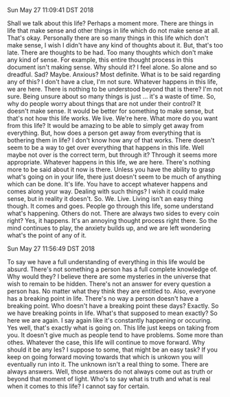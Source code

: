 
Sun May 27 11:09:41 DST 2018

  Shall we talk about this life? Perhaps a moment more. There are things in life 
that make sense and other things in life which do not make sense at all. That's 
okay. Personally there are so many things in this life which don't make sense, 
I wish I didn't have any kind of thoughts about it. But, that's too late. There 
are thoughts to be had. Too many thoughts which don't make any kind of sense.
  For example, this entire thought process in this document isn't making sense. 
Why should it? I feel alone. So alone and so dreadful. Sad? Maybe. Anxious? Most 
definite. What is to be said regarding any of this? I don't have a clue, I'm not sure. 
Whatever happens in this life, we are here. There is nothing to be understood beyond 
that is there? I'm not sure. Being unsure about so many things is just ... it's a waste 
of time.
  So, why do people worry about things that are not under their control? It doesn't 
make sense. It would be better for something to make sense, but that's not how this 
life works. We live. We're here. What more do you want from this life? It would be 
amazing to be able to simply get away from everything.
  But, how does a person get away from everything that is bothering them in life? I 
don't know how any of that works. There doesn't seem to be a way to get over everything 
that happens in this life. Well maybe not over is the correct term, but through it? 
Through it seems more appropriate.
  Whatever happens in this life, we are here. There's nothing more to be said about it 
now is there. Unless you have the ability to grasp what's going on in your life, there 
just doesn't seem to be much of anything which can be done. It's life. You have to accept 
whatever happens and comes along your way. Dealing with such things? I wish it could make 
sense, but in reality it doesn't.
  So. We. Live.
  Living isn't an easy thing though. It comes and goes. People go through this life, 
some understand what's happening. Others do not. There are always two sides to every coin 
right? Yes, it happens. It's an annoying thought process right there. So the mind continues 
to play, the anxiety builds up, and we are left wondering what's the point of any of it.

Sun May 27 11:56:49 DST 2018

  To say we have a full understanding of everything in this life would be absurd. 
There's not something a person has a full complete knowledge of. Why would they? I 
believe there are some mysteries in the universe that wish to remain to be hidden. 
There's not an answer for every question a person has. No matter what they think 
they are entitled to.
  Also, everyone has a breaking point in life. There's no way a person doesn't 
have a breaking point. Who doesn't have a breaking point these days? Exactly. So 
we have breaking points in life. What's that supposed to mean exactly?
  So here we are again. I say again like it's constantly happening or occuring. 
Yes well, that's exactly what is going on. This life just keeps on taking from 
you. It doesn't give much as people tend to have problems. Some more than othes. 
Whatever the case, this life will continue to move forward. Why should it be any 
les?
  I suppose to some, that might be an easy task? If you keep on going forward 
moving towards that which is unkown you will eventually run into it. The unknown 
isn't a real thing to some. There are always answers. Well, those answers do not 
always come out as truth or beyond that moment of light. Who's to say what is 
truth and what is real when it comes to this life? I cannot say for certain.
